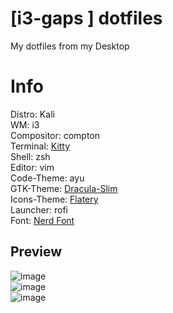# [i3-gaps ] dotfiles
My dotfiles from my Desktop

# Info
Distro: Kali<br>
WM: i3<br>
Compositor: compton<br>
Terminal: [Kitty](https://sw.kovidgoyal.net/kitty/)<br>
Shell: zsh<br>
Editor: vim<br>
Code-Theme: ayu<br>
GTK-Theme: [Dracula-Slim](https://github.com/dracula/gtk)<br>
Icons-Theme: [Flatery](https://www.gnome-look.org/p/1332404)<br>
Launcher: rofi<br>
Font: [Nerd Font](https://github.com/ryanoasis/nerd-fonts.git)
<br>
## Preview
![image](https://user-images.githubusercontent.com/75148247/129873881-09223d1a-8baf-4147-9a19-ade57eec4666.png)
<br>
![image](https://user-images.githubusercontent.com/75148247/129874579-d3d9a60f-a048-4180-8438-5df72a9da2de.png)
<br>
![image](https://user-images.githubusercontent.com/75148247/129875796-ba7d83b7-316e-424f-b21c-bbe084f9e27c.png)
